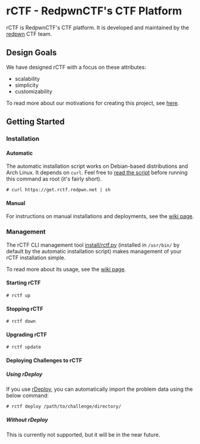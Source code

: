 # rCTF - RedpwnCTF's CTF Platform

rCTF is RedpwnCTF's CTF platform. It is developed and maintained by the [redpwn](https://redpwn.net) CTF team.

## Design Goals

We have designed rCTF with a focus on these attributes:

* scalability
* simplicity
* customizability

To read more about our motivations for creating this project, see [here](https://github.com/redpwn/rctf/wiki/Purpose-of-rCTF).

## Getting Started

### Installation

#### Automatic
The automatic installation script works on Debian-based distributions and Arch Linux. It depends on `curl`. Feel free to [read the script](https://get.rctf.redpwn.net/) before running this command as root (it's fairly short).

```
# curl https://get.rctf.redpwn.net | sh
```

#### Manual

For instructions on manual installations and deployments, see the [wiki page](https://github.com/redpwn/rctf/wiki/Manual-Deployment).

### Management

The rCTF CLI management tool [install/rctf.py](`rctf`) (installed in `/usr/bin/` by default by the automatic installation script) makes management of your rCTF installation simple.

To read more about its usage, see the [wiki page](https://github.com/redpwn/rctf/wiki/Managing-rCTF-through-the-CLI).

#### Starting rCTF

```
# rctf up
```

#### Stopping rCTF

```
# rctf down
```

#### Upgrading rCTF

```
# rctf update
```

#### Deploying Challenges to rCTF

##### Using rDeploy

If you use [rDeploy](https://github.com/redpwn/rdeploy), you can automatically import the problem data using the below command:

```
# rctf deploy /path/to/challenge/directory/
```

##### Without rDeploy

This is currently not supported, but it will be in the near future.
